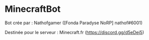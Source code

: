 # MinecraftBot

Bot crée par : Nathofgamer ([Fonda Paradyse NoRP] nathof#6001)

Destinée pour le serveur : Minecraft.fr (https://discord.gg/d5eDej5)
